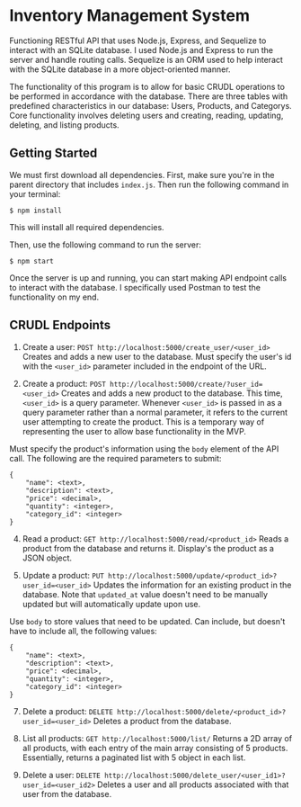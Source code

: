# Inventory Management System
Functioning RESTful API that uses Node.js, Express, and Sequelize to interact with an SQLite database. I used Node.js and Express to run the server and handle routing calls. Sequelize is an ORM used to help interact with the SQLite database in a more object-oriented manner.  

The functionality of this program is to allow for basic CRUDL operations to be performed in accordance with the database. There are three tables with predefined characteristics in our database: Users, Products, and Categorys. Core functionality involves deleting users and creating, reading, updating, deleting, and listing products.   

## Getting Started
We must first download all dependencies. First, make sure you're in the parent directory that includes `index.js`. Then run the following command in your terminal:

```
$ npm install
```

This will install all required dependencies. 

Then, use the following command to run the server:

```
$ npm start
```

Once the server is up and running, you can start making API endpoint calls to interact with the database. I specifically used Postman to test the functionality on my end.

## CRUDL Endpoints
1. Create a user: `POST http://localhost:5000/create_user/<user_id>`
Creates and adds a new user to the database. Must specify the user's id with the `<user_id>` parameter included in the endpoint of the URL.

2. Create a product: `POST http://localhost:5000/create/?user_id=<user_id>`
Creates and adds a new product to the database. This time, `<user_id>` is a query parameter. Whenever `<user_id>` is passed in as a query parameter rather than a normal parameter, it refers to the current user attempting to create the product. This is a temporary way of representing the user to allow base functionality in the MVP.

Must specify the product's information using the `body` element of the API call. The following are the required parameters to submit:

```
{
    "name": <text>,
    "description": <text>,
    "price": <decimal>,
    "quantity": <integer>,
    "category_id": <integer>
}
```

4. Read a product: `GET http://localhost:5000/read/<product_id>`
Reads a product from the database and returns it. Display's the product as a JSON object. 

5. Update a product: `PUT http://localhost:5000/update/<product_id>?user_id=<user_id>`
Updates the information for an existing product in the database. Note that `updated_at` value doesn't need to be manually updated but will automatically update upon use.

Use `body` to store values that need to be updated. Can include, but doesn't have to include all, the following values:

```
{
    "name": <text>,
    "description": <text>,
    "price": <decimal>,
    "quantity": <integer>,
    "category_id": <integer>
}
```

7. Delete a product: `DELETE http://localhost:5000/delete/<product_id>?user_id=<user_id>`
Deletes a product from the database.

8. List all products: `GET http://localhost:5000/list/`
Returns a 2D array of all products, with each entry of the main array consisting of 5 products. Essentially, returns a paginated list with 5 object in each list.

9. Delete a user: `DELETE http://localhost:5000/delete_user/<user_id1>?user_id=<user_id2>`
Deletes a user and all products associated with that user from the database.
